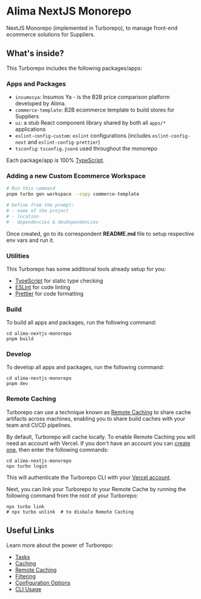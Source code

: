# Alima NextJS Monorepo

NextJS Monorepo (implemented in Turborepo), to manage front-end ecommerce solutions for Suppliers.

## What's inside?

This Turborepo includes the following packages/apps:

### Apps and Packages

- `insumosya`:  Insumos Ya - is the B2B price comparison platform developed by Alima.
- `commerce-template`: B2B ecommerce template to build stores for Suppliers
- `ui`: a stub React component library shared by both all `apps/*` applications
- `eslint-config-custom`: `eslint` configurations (includes `eslint-config-next` and `eslint-config-prettier`)
- `tsconfig`: `tsconfig.json`s used throughout the monorepo

Each package/app is 100% [TypeScript](https://www.typescriptlang.org/).

### Adding a new Custom Ecommerce Workspace

```sh
# Run this command
pnpm turbo gen workspace --copy commerce-template

# Define from the prompt:
# - name of the project
# - location
# - dependencies & devDependencies
```

Once created, go to its correspondent **README.md** file to setup respective env vars and run it.

### Utilities

This Turborepo has some additional tools already setup for you:

- [TypeScript](https://www.typescriptlang.org/) for static type checking
- [ESLint](https://eslint.org/) for code linting
- [Prettier](https://prettier.io) for code formatting

### Build

To build all apps and packages, run the following command:

```
cd alima-nextjs-monorepo
pnpm build
```

### Develop

To develop all apps and packages, run the following command:

```
cd alima-nextjs-monorepo
pnpm dev
```

### Remote Caching

Turborepo can use a technique known as [Remote Caching](https://turbo.build/repo/docs/core-concepts/remote-caching) to share cache artifacts across machines, enabling you to share build caches with your team and CI/CD pipelines.

By default, Turborepo will cache locally. To enable Remote Caching you will need an account with Vercel. If you don't have an account you can [create one](https://vercel.com/signup), then enter the following commands:

```
cd alima-nextjs-monorepo
npx turbo login
```

This will authenticate the Turborepo CLI with your [Vercel account](https://vercel.com/docs/concepts/personal-accounts/overview).

Next, you can link your Turborepo to your Remote Cache by running the following command from the root of your Turborepo:

```
npx turbo link
# npx turbo unlink  # to disbale Remote Caching
```

## Useful Links

Learn more about the power of Turborepo:

- [Tasks](https://turbo.build/repo/docs/core-concepts/monorepos/running-tasks)
- [Caching](https://turbo.build/repo/docs/core-concepts/caching)
- [Remote Caching](https://turbo.build/repo/docs/core-concepts/remote-caching)
- [Filtering](https://turbo.build/repo/docs/core-concepts/monorepos/filtering)
- [Configuration Options](https://turbo.build/repo/docs/reference/configuration)
- [CLI Usage](https://turbo.build/repo/docs/reference/command-line-reference)
